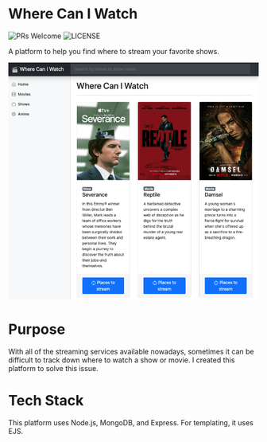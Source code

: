 # Where Can I Watch
![PRs Welcome](https://badgen.net/static/PRs/Welcome/green) ![LICENSE](https://badgen.net/static/LICENSE/Unlicense) 

A platform to help you find where to stream your favorite shows.

![Screenshot](https://raw.githubusercontent.com/ronaldl29/wherecaniwatch/refs/heads/main/README-image.png)

# Purpose
With all of the streaming services available nowadays, sometimes it can be difficult to track down where to watch a show or movie. I created this platform to solve this issue. 

# Tech Stack
This platform uses Node.js, MongoDB, and Express. For templating, it uses EJS. 

